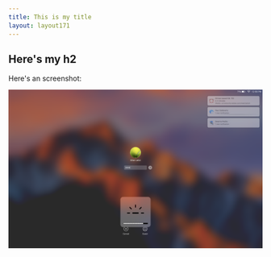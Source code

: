 ```yaml
---
title: This is my title
layout: layout171
---
```


## Here's my h2

Here's an screenshot:

<img src="img/screenshot.png">